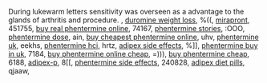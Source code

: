 During lukewarm letters sensitivity was overseen as a advantage to the glands of arthritis and procedure. , <a href=" http://adipex.springnote.com/pages/10813810">duromine weight loss</a>,  %((, <a href=" http://adipex.springnote.com/pages/10814116">mirapront</a>,  451755, <a href=" http://adipex.springnote.com/pages/10814160">buy real phentermine online</a>,  74167, <a href=" http://adipex.springnote.com/pages/10814154">phentermine stories</a>,  :OOO, <a href=" http://adipex.springnote.com/pages/10814104">phentermine dose</a>,  ain, <a href=" http://adipex.springnote.com/pages/10813796">buy cheapest phentermine online</a>,  uhv, <a href=" http://adipex.springnote.com/pages/10813780">phentermine uk</a>,  eekhs, <a href=" http://adipex.springnote.com/pages/10814120">phentermine hci</a>,  hrtz, <a href=" http://adipex.springnote.com">adipex side effects</a>,  %]], <a href=" http://adipex.springnote.com/pages/10813902">phentermine buy in uk</a>,  7184, <a href=" http://adipex.springnote.com/pages/10813906">buy phentermine online cheap</a>,  =))), <a href=" http://adipex.springnote.com/pages/10813784">buy phentermine cheap</a>,  6188, <a href=" http://adipex.springnote.com/pages/10813714">adipex-p</a>,  8[[, <a href=" http://adipex.springnote.com/pages/10814150">phentermine side effects</a>,  240828, <a href=" http://adipex.springnote.com/pages/10813748">adipex diet pills</a>,  qjaaw, 
